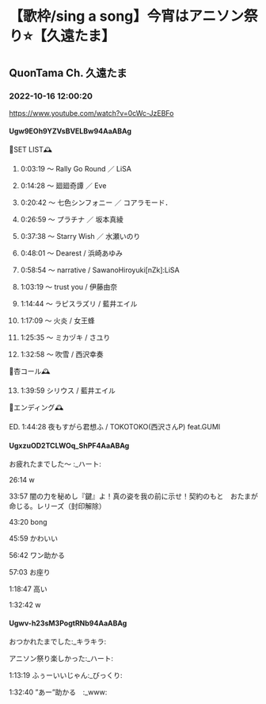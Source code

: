 # 【歌枠/sing a song】今宵はアニソン祭り⭐️【久遠たま】

## QuonTama Ch. 久遠たま

### 2022-10-16 12:00:20

https://www.youtube.com/watch?v=0cWc-JzEBFo

#### Ugw9EOh9YZVsBVELBw94AaABAg

🥀SET LIST​🕰



01. 0:03:19 ～ Rally Go Round ／ LiSA



02. 0:14:28 ～ 廻廻奇譚 ／ Eve



03. 0:20:42 ～ 七色シンフォニー ／ コアラモード．



04. 0:26:59 ～ プラチナ ／ 坂本真綾



05. 0:37:38 ～ Starry Wish ／ 水瀬いのり



06. 0:48:01 ～ Dearest / 浜崎あゆみ



07. 0:58:54 ～ narrative / SawanoHiroyuki[nZk]:LiSA



08. 1:03:19 ～ ​trust you / 伊藤由奈



09. 1:14:44 ～ ラピスラズリ / 藍井エイル



10. 1:17:09 ～ 火炎 / 女王蜂



11. 1:25:35 ～ ミカヅキ / さユり



12. 1:32:58 ～ 吹雪 / 西沢幸奏



🥀杏コール​🕰



13. 1:39:59 シリウス / 藍井エイル



🥀エンディング​🕰



ED. 1:44:28 ​夜もすがら君想ふ / TOKOTOKO(西沢さんP) feat.GUMI



#### UgxzuOD2TCLWOq_ShPF4AaABAg

お疲れたまでした～ :_ハート:

26:14 w

33:57 闇の力を秘めし『鍵』よ！真の姿を我の前に示せ！契約のもと　おたまが命じる。レリーズ（封印解除）

43:20 bong

45:59 かわいい

56:42 ワン助かる

57:03 お座り

1:18:47 高い

1:32:42 w



#### Ugwv-h23sM3PogtRNb94AaABAg

おつかれたまでした:_キラキラ:

アニソン祭り楽しかった:_ハート:

1:13:19  ふぅーいいじゃん:_びっくり:

1:32:40  ”あー”助かる　:_www:

